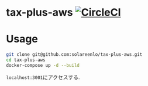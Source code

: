 # tax-plus-aws [![CircleCI](https://circleci.com/gh/solareenlo/tax-plus-aws.svg?style=svg)](https://circleci.com/gh/solareenlo/tax-plus-aws)

# Usage
```bash
git clone git@github.com:solareenlo/tax-plus-aws.git
cd tax-plus-aws
docker-compose up -d --build
```
`localhost:3001`にアクセスする.
